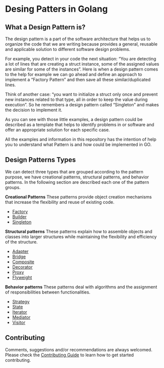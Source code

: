 # Desing Patters in Golang

## What a Design Pattern is?
The design pattern is a part of the software architecture that helps us to organize the code that we are writing because provides a general, reusable and applicable solution to different software design problems.

For example, you detect in your code the next situation: “You are detecting a lot of lines that are creating a struct instance, some of the assigned values are similar for some of the instances”. Here is when a design pattern comes to the help for example we can go ahead and define an approach to implement a “Factory Pattern” and then save all these similar/duplicated lines.

Think of another case: “you want to initialize a struct only once and prevent new instances related to that type, all in order to keep the value during execution”. So he remembers a design pattern called “Singleton” and makes the decision to implement it.

As you can see with those little examples, a design pattern could be described as a template that helps to identify problems in or software and offer an appropriate solution for each specific case.

All the examples and information in this repository has the intention of help you to understand what Pattern is and how could be implemented in GO.

## Design Patterns Types
We can detect three types that are grouped according to the pattern purpose, we have creational patterns, structural patterns, and behavior patterns. In the following section are described each one of the pattern groups.

**Creational Patterns**
These patterns provide object creation mechanisms that increase the flexibility and reuse of existing code.

- [Factory](https://github.com/cdleo/go-design-patterns/blob/main/creational/factory)
- [Builder](https://github.com/cdleo/go-design-patterns/blob/main/creational/builder)
- [Singleton](https://github.com/cdleo/go-design-patterns/blob/main/creational/singleton)

**Structural patterns**
These patterns explain how to assemble objects and classes into larger structures while maintaining the flexibility and efficiency of the structure.

- [Adapter](https://github.com/cdleo/go-design-patterns/blob/main/structural/adapter)
- [Bridge](https://github.com/cdleo/go-design-patterns/blob/main/structural/bridge)
- [Composite](https://github.com/cdleo/go-design-patterns/blob/main/structural/compisite)
- [Decorator](https://github.com/cdleo/go-design-patterns/blob/main/structural/decorator)
- [Proxy](https://github.com/cdleo/go-design-patterns/blob/main/structural/proxy)
- [Flyweight](https://github.com/cdleo/go-design-patterns/blob/main/structural/flyweight)

**Behavior patterns**
These patterns deal with algorithms and the assignment of responsibilities between functionalities.

- [Strategy](https://github.com/cdleo/go-design-patterns/blob/main/behavioral/strategy)
- [State](https://github.com/cdleo/go-design-patterns/blob/main/behavioral/state)
- [Iterator](https://github.com/cdleo/go-design-patterns/blob/main/behavioral/iterator)
- [Mediator](https://github.com/cdleo/go-design-patterns/blob/main/behavioral/mediator)
- [Visitor](https://github.com/cdleo/go-design-patterns/blob/main/behavioral/visitor)

## Contributing
Comments, suggestions and/or recommendations are always welcomed. Please check the [Contributing Guide](CONTRIBUTING.md) to learn how to get started contributing.
